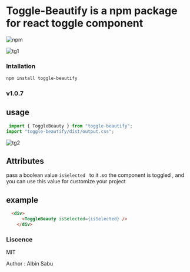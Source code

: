 # Toggle-Beautify is a npm package for  react toggle component

![npm](https://img.shields.io/npm/dw/toggle-beautify)

![tg1](https://github.com/user-attachments/assets/51887603-0a75-4ced-ac85-ea3b7a84c717)

### Intallation

```bash 
npm install toggle-beautify
```
### v1.0.7

## usage

```js
 import { ToggleBeauty } from "toggle-beautify";
import "toggle-beautify/dist/output.css";
```
![tg2](https://github.com/user-attachments/assets/d99226b8-a09e-4fdf-88b6-c52bc8836bcc)

## Attributes

pass a boolean value ``` isSelected  ``` to it  .so the component is toggled , and you can use this value for customize your project   

## example

```html
  <div>
      <ToggleBeauty isSelected={isSelected} />
    </div>
```

### Liscence  
 MIT
 
 Author  : Albin Sabu 

